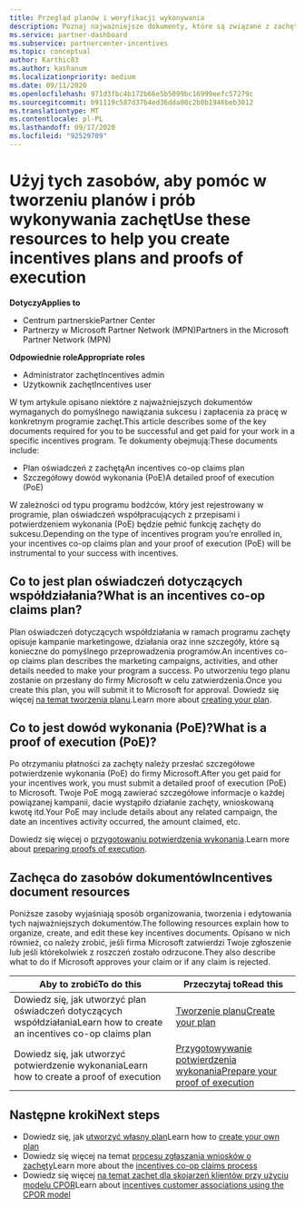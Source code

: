 ```yaml
---
title: Przegląd planów i weryfikacji wykonywania
description: Poznaj najważniejsze dokumenty, które są związane z zachętami, w tym plan oświadczeń dla współpracowników i szczegółowe potwierdzenie wykonania (PoE).
ms.service: partner-dashboard
ms.subservice: partnercenter-incentives
ms.topic: conceptual
author: Karthic83
ms.author: kashanum
ms.localizationpriority: medium
ms.date: 09/11/2020
ms.openlocfilehash: 971d3fbc4b172b66e5b5099bc16999eefc57279c
ms.sourcegitcommit: b91119c587d37b4ed36dda00c2b0b1946beb3012
ms.translationtype: MT
ms.contentlocale: pl-PL
ms.lasthandoff: 09/17/2020
ms.locfileid: "92529709"
---
```

# <a name="use-these-resources-to-help-you-create-incentives-plans-and-proofs-of-execution"></a><span data-ttu-id="00496-103">Użyj tych zasobów, aby pomóc w tworzeniu planów i prób wykonywania zachęt</span><span class="sxs-lookup"><span data-stu-id="00496-103">Use these resources to help you create incentives plans and proofs of execution</span></span>

<span data-ttu-id="00496-104">**Dotyczy**</span><span class="sxs-lookup"><span data-stu-id="00496-104">**Applies to**</span></span>

- <span data-ttu-id="00496-105">Centrum partnerskie</span><span class="sxs-lookup"><span data-stu-id="00496-105">Partner Center</span></span>
- <span data-ttu-id="00496-106">Partnerzy w Microsoft Partner Network (MPN)</span><span class="sxs-lookup"><span data-stu-id="00496-106">Partners in the Microsoft Partner Network (MPN)</span></span>

<span data-ttu-id="00496-107">**Odpowiednie role**</span><span class="sxs-lookup"><span data-stu-id="00496-107">**Appropriate roles**</span></span>

- <span data-ttu-id="00496-108">Administrator zachęt</span><span class="sxs-lookup"><span data-stu-id="00496-108">Incentives admin</span></span>
- <span data-ttu-id="00496-109">Użytkownik zachęt</span><span class="sxs-lookup"><span data-stu-id="00496-109">Incentives user</span></span>

<span data-ttu-id="00496-110">W tym artykule opisano niektóre z najważniejszych dokumentów wymaganych do pomyślnego nawiązania sukcesu i zapłacenia za pracę w konkretnym programie zachęt.</span><span class="sxs-lookup"><span data-stu-id="00496-110">This article describes some of the key documents required for you to be successful and get paid for your work in a specific incentives program.</span></span> <span data-ttu-id="00496-111">Te dokumenty obejmują:</span><span class="sxs-lookup"><span data-stu-id="00496-111">These documents include:</span></span>

- <span data-ttu-id="00496-112">Plan oświadczeń z zachętą</span><span class="sxs-lookup"><span data-stu-id="00496-112">An incentives co-op claims plan</span></span>
- <span data-ttu-id="00496-113">Szczegółowy dowód wykonania (PoE)</span><span class="sxs-lookup"><span data-stu-id="00496-113">A detailed proof of execution (PoE)</span></span>

<span data-ttu-id="00496-114">W zależności od typu programu bodźców, który jest rejestrowany w programie, plan oświadczeń współpracujących z przepisami i potwierdzeniem wykonania (PoE) będzie pełnić funkcję zachęty do sukcesu.</span><span class="sxs-lookup"><span data-stu-id="00496-114">Depending on the type of incentives program you’re enrolled in, your incentives co-op claims plan and your proof of execution (PoE) will be instrumental to your success with incentives.</span></span>

## <a name="what-is-an-incentives-co-op-claims-plan"></a><span data-ttu-id="00496-115">Co to jest plan oświadczeń dotyczących współdziałania?</span><span class="sxs-lookup"><span data-stu-id="00496-115">What is an incentives co-op claims plan?</span></span>

<span data-ttu-id="00496-116">Plan oświadczeń dotyczących współdziałania w ramach programu zachęty opisuje kampanie marketingowe, działania oraz inne szczegóły, które są konieczne do pomyślnego przeprowadzenia programów.</span><span class="sxs-lookup"><span data-stu-id="00496-116">An incentives co-op claims plan describes the marketing campaigns, activities, and other details needed to make your program a success.</span></span> <span data-ttu-id="00496-117">Po utworzeniu tego planu zostanie on przesłany do firmy Microsoft w celu zatwierdzenia.</span><span class="sxs-lookup"><span data-stu-id="00496-117">Once you create this plan, you will submit it to Microsoft for approval.</span></span> <span data-ttu-id="00496-118">Dowiedz się więcej [na temat tworzenia planu](incentives-create-your-plan.md).</span><span class="sxs-lookup"><span data-stu-id="00496-118">Learn more about [creating your plan](incentives-create-your-plan.md).</span></span>

## <a name="what-is-a-proof-of-execution-poe"></a><span data-ttu-id="00496-119">Co to jest dowód wykonania (PoE)?</span><span class="sxs-lookup"><span data-stu-id="00496-119">What is a proof of execution (PoE)?</span></span>

<span data-ttu-id="00496-120">Po otrzymaniu płatności za zachęty należy przesłać szczegółowe potwierdzenie wykonania (PoE) do firmy Microsoft.</span><span class="sxs-lookup"><span data-stu-id="00496-120">After you get paid for your incentives work, you must submit a detailed proof of execution (PoE) to Microsoft.</span></span> <span data-ttu-id="00496-121">Twoje PoE mogą zawierać szczegółowe informacje o każdej powiązanej kampanii, dacie wystąpiło działanie zachęty, wnioskowaną kwotę itd.</span><span class="sxs-lookup"><span data-stu-id="00496-121">Your PoE may include details about any related campaign, the date an incentives activity occurred, the amount claimed, etc.</span></span> 

<span data-ttu-id="00496-122">Dowiedz się więcej o [przygotowaniu potwierdzenia wykonania](incentives-prepare-your-proof-of-execution.md).</span><span class="sxs-lookup"><span data-stu-id="00496-122">Learn more about [preparing proofs of execution](incentives-prepare-your-proof-of-execution.md).</span></span>

## <a name="incentives-document-resources"></a><span data-ttu-id="00496-123">Zachęca do zasobów dokumentów</span><span class="sxs-lookup"><span data-stu-id="00496-123">Incentives document resources</span></span>

<span data-ttu-id="00496-124">Poniższe zasoby wyjaśniają sposób organizowania, tworzenia i edytowania tych najważniejszych dokumentów.</span><span class="sxs-lookup"><span data-stu-id="00496-124">The following resources explain how to organize, create, and edit these key incentives documents.</span></span> <span data-ttu-id="00496-125">Opisano w nich również, co należy zrobić, jeśli firma Microsoft zatwierdzi Twoje zgłoszenie lub jeśli którekolwiek z roszczeń zostało odrzucone.</span><span class="sxs-lookup"><span data-stu-id="00496-125">They also describe what to do if Microsoft approves your claim or if any claim is rejected.</span></span>

|  <span data-ttu-id="00496-126">**Aby to zrobić**</span><span class="sxs-lookup"><span data-stu-id="00496-126">**To do this**</span></span>  |  <span data-ttu-id="00496-127">**Przeczytaj to**</span><span class="sxs-lookup"><span data-stu-id="00496-127">**Read this**</span></span>  |
|--------------|-----------|
| <span data-ttu-id="00496-128">Dowiedz się, jak utworzyć plan oświadczeń dotyczących współdziałania</span><span class="sxs-lookup"><span data-stu-id="00496-128">Learn how to create an incentives co-op claims plan</span></span> | [<span data-ttu-id="00496-129">Tworzenie planu</span><span class="sxs-lookup"><span data-stu-id="00496-129">Create your plan</span></span>](incentives-create-your-plan.md)  |
<span data-ttu-id="00496-130">Dowiedz się, jak utworzyć potwierdzenie wykonania</span><span class="sxs-lookup"><span data-stu-id="00496-130">Learn how to create a proof of execution</span></span> | [<span data-ttu-id="00496-131">Przygotowywanie potwierdzenia wykonania</span><span class="sxs-lookup"><span data-stu-id="00496-131">Prepare your proof of execution</span></span>](incentives-prepare-your-proof-of-execution.md)  |

## <a name="next-steps"></a><span data-ttu-id="00496-132">Następne kroki</span><span class="sxs-lookup"><span data-stu-id="00496-132">Next steps</span></span>

- <span data-ttu-id="00496-133">Dowiedz się, jak [utworzyć własny plan](incentives-create-your-plan.md)</span><span class="sxs-lookup"><span data-stu-id="00496-133">Learn how to [create your own plan](incentives-create-your-plan.md)</span></span>
- <span data-ttu-id="00496-134">Dowiedz się więcej na temat [procesu zgłaszania wniosków o zachęty](claims-overview.md)</span><span class="sxs-lookup"><span data-stu-id="00496-134">Learn more about the [incentives co-op claims process](claims-overview.md)</span></span>
- <span data-ttu-id="00496-135">Dowiedz się więcej [na temat zachęt dla skojarzeń klientów przy użyciu modelu CPOR](submit-osa-claim.md)</span><span class="sxs-lookup"><span data-stu-id="00496-135">Learn about [incentives customer associations using the CPOR model](submit-osa-claim.md)</span></span>